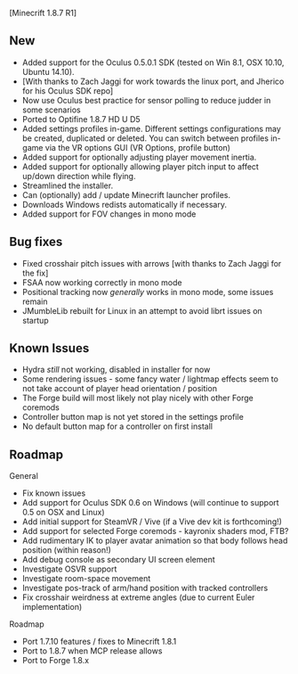 [Minecrift 1.8.7 R1]
 

New
------

- Added support for the Oculus 0.5.0.1 SDK (tested on Win 8.1, OSX 10.10, Ubuntu 14.10). 
- [With thanks to Zach Jaggi for work towards the linux port, and Jherico for his Oculus SDK repo]
- Now use Oculus best practice for sensor polling to reduce judder in some scenarios
- Ported to Optifine 1.8.7 HD U D5
- Added settings profiles in-game. Different settings configurations may be created, duplicated or deleted. 
  You can switch between profiles in-game via the VR options GUI (VR Options, profile button)
- Added support for optionally adjusting player movement inertia. 
- Added support for optionally allowing player pitch input to affect up/down direction while flying.
- Streamlined the installer. 
- Can (optionally) add / update Minecrift launcher profiles. 
- Downloads Windows redists automatically if necessary.
- Added support for FOV changes in mono mode


Bug fixes
-------------

- Fixed crosshair pitch issues with arrows [with thanks to Zach Jaggi for the fix]
- FSAA now working correctly in mono mode
- Positional tracking now *generally* works in mono mode, some issues remain
- JMumbleLib rebuilt for Linux in an attempt to avoid librt issues on startup


Known Issues
--------------------

- Hydra *still* not working, disabled in installer for now
- Some rendering issues - some fancy water / lightmap effects seem to not take account of player head 
  orientation / position
- The Forge build will most likely not play nicely with other Forge coremods
- Controller button map is not yet stored in the settings profile
- No default button map for a controller on first install


Roadmap
-------------

General
- Fix known issues
- Add support for Oculus SDK 0.6 on Windows (will continue to support 0.5 on OSX and Linux)
- Add initial support for SteamVR / Vive (if a Vive dev kit is forthcoming!)
- Add support for selected Forge coremods - kayronix shaders mod, FTB?
- Add rudimentary IK to player avatar animation so that body follows head position (within reason!)
- Add debug console as secondary UI screen element
- Investigate OSVR support
- Investigate room-space movement
- Investigate pos-track of arm/hand position with tracked controllers
- Fix crosshair weirdness at extreme angles (due to current Euler implementation)

Roadmap
- Port 1.7.10 features / fixes to Minecrift 1.8.1
- Port to 1.8.7 when MCP release allows
- Port to Forge 1.8.x